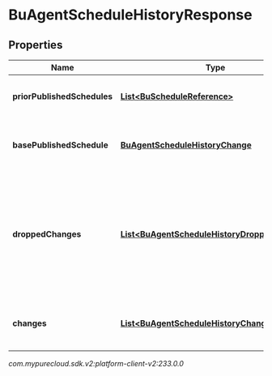 # BuAgentScheduleHistoryResponse


## Properties

| Name | Type | Description | Notes |
| ------------ | ------------- | ------------- | ------------- |
| **priorPublishedSchedules** | [**List&lt;BuScheduleReference&gt;**](BuScheduleReference) | The list of previously published schedules |  [optional] |
| **basePublishedSchedule** | [**BuAgentScheduleHistoryChange**](BuAgentScheduleHistoryChange) | The originally published agent schedules |  [optional] |
| **droppedChanges** | [**List&lt;BuAgentScheduleHistoryDroppedChange&gt;**](BuAgentScheduleHistoryDroppedChange) | The changes dropped from the schedule history. This will happen if the schedule history is too large |  [optional] |
| **changes** | [**List&lt;BuAgentScheduleHistoryChange&gt;**](BuAgentScheduleHistoryChange) | The list of changes for the schedule history |  [optional] |




_com.mypurecloud.sdk.v2:platform-client-v2:233.0.0_
